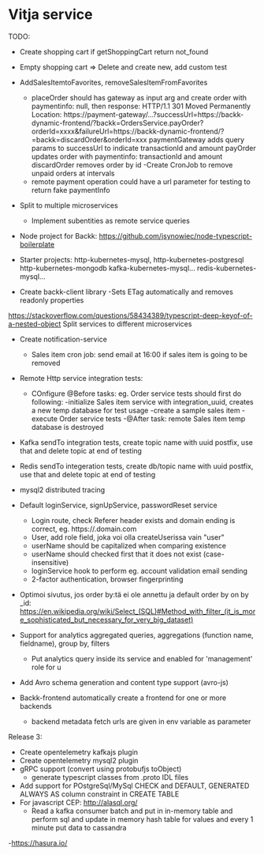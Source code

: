 # Vitja service

TODO:
- Create shopping cart if getShoppingCart return not_found
- Empty shopping cart => Delete and create new, add custom test
- AddSalesItemtoFavorites, removeSalesItemFromFavorites
  - placeOrder should has gateway as input arg and create order with paymentinfo: null, then response:
    HTTP/1.1 301 Moved Permanently
    Location: https://payment-gateway/...?successUrl=https://backk-dynamic-frontend/?backk=OrdersService.payOrder?orderId=xxxx&failureUrl=https://backk-dynamic-frontend/?=backk=discardOrder&orderId=xxx
    paymentGateway adds query params to successUrl to indicate transactionId and amount
    payOrder updates order with paymentinfo: transactionId and amount
    discardOrder removes order by id
    -Create CronJob to remove unpaid orders at intervals
  - remote payment operation could have a url parameter for testing to return fake paymentInfo

- Split to multiple microservices
  - Implement subentities as remote service queries
- Node project for Backk: https://github.com/jsynowiec/node-typescript-boilerplate
- Starter projects:
   http-kubernetes-mysql,
   http-kubernetes-postgresql
   http-kubernetes-mongodb
   kafka-kubernetes-mysql...
   redis-kubernetes-mysql...
- Create backk-client library
  -Sets ETag automatically and removes readonly properties


https://stackoverflow.com/questions/58434389/typescript-deep-keyof-of-a-nested-object
Split services to different microservices
- Create notification-service
    - Sales item cron job: send email at 16:00 if sales item is going to be removed
- Remote Http service integration tests:
  - COnfigure @Before tasks: eg. Order service tests should first do following:
    -initialize Sales item service with integration_uuid, creates a new temp database for test usage
    -create a sample sales item
    -execute Order service tests
    -@After task: remote Sales item temp database is destroyed
- Kafka sendTo integration tests, create topic name with uuid postfix, use that and delete topic at end of testing
- Redis sendTo integeration tests, create db/topic name with uuid postfix, use that and delete topic at end of testing
- mysql2 distributed tracing
- Default loginService, signUpService, passwordReset service
    - Login route, check Referer header exists and domain ending is correct, eg. https://<something>.domain.com
    - User, add role field, joka voi olla createUserissa vain "user"
    - userName should be capitalized when comparing existence
    - userName should checked first that it does not exist (case-insensitive)
    - loginService hook to perform eg. account validation email sending
    - 2-factor authentication, browser fingerprinting
- Optimoi sivutus, jos order by:tä ei ole annettu ja default order by on by _id:
    https://en.wikipedia.org/wiki/Select_(SQL)#Method_with_filter_(it_is_more_sophisticated_but_necessary_for_very_big_dataset)
- Support for analytics aggregated queries, aggregations (function name, fieldname), group by, filters
    - Put analytics query inside its service and enabled for 'management' role for u
- Add Avro schema generation and content type support (avro-js)

- Backk-frontend automatically create a frontend for one or more backends
  - backend metadata fetch urls are given in env variable as parameter

Release 3:
- Create opentelemetry kafkajs plugin
- Create opentelemetry mysql2 plugin
- gRPC support (convert using protobufjs toObject)
  - generate typescript classes from .proto IDL files
- Add support for POstgreSql/MySql CHECK and DEFAULT, GENERATED ALWAYS AS column constraint in CREATE TABLE
- For javascript CEP: http://alasql.org/
  - Read a kafka consumer batch and put in in-memory table and perform sql and
    update in memory hash table for values and every 1 minute put data to cassandra
    
-https://hasura.io/
